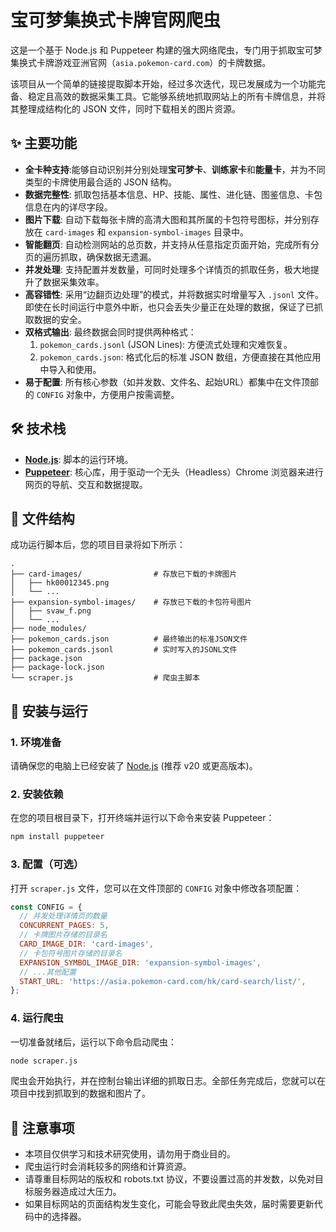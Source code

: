# 宝可梦集换式卡牌官网爬虫

这是一个基于 Node.js 和 Puppeteer 构建的强大网络爬虫，专门用于抓取宝可梦集换式卡牌游戏亚洲官网（`asia.pokemon-card.com`）的卡牌数据。

该项目从一个简单的链接提取脚本开始，经过多次迭代，现已发展成为一个功能完备、稳定且高效的数据采集工具。它能够系统地抓取网站上的所有卡牌信息，并将其整理成结构化的 JSON 文件，同时下载相关的图片资源。

## ✨ 主要功能

  - **全卡种支持**:能够自动识别并分别处理**宝可梦卡**、**训练家卡**和**能量卡**，并为不同类型的卡牌使用最合适的 JSON 结构。
  - **数据完整性**: 抓取包括基本信息、HP、技能、属性、进化链、图鉴信息、卡包信息在内的详尽字段。
  - **图片下载**: 自动下载每张卡牌的高清大图和其所属的卡包符号图标，并分别存放在 `card-images` 和 `expansion-symbol-images` 目录中。
  - **智能翻页**: 自动检测网站的总页数，并支持从任意指定页面开始，完成所有分页的遍历抓取，确保数据无遗漏。
  - **并发处理**: 支持配置并发数量，可同时处理多个详情页的抓取任务，极大地提升了数据采集效率。
  - **高容错性**: 采用“边翻页边处理”的模式，并将数据实时增量写入 `.jsonl` 文件。即使在长时间运行中意外中断，也只会丢失少量正在处理的数据，保证了已抓取数据的安全。
  - **双格式输出**: 最终数据会同时提供两种格式：
    1.  `pokemon_cards.jsonl` (JSON Lines): 方便流式处理和灾难恢复。
    2.  `pokemon_cards.json`: 格式化后的标准 JSON 数组，方便直接在其他应用中导入和使用。
  - **易于配置**: 所有核心参数（如并发数、文件名、起始URL）都集中在文件顶部的 `CONFIG` 对象中，方便用户按需调整。

## 🛠️ 技术栈

  - **[Node.js](https://nodejs.org/)**: 脚本的运行环境。
  - **[Puppeteer](https://pptr.dev/)**: 核心库，用于驱动一个无头（Headless）Chrome 浏览器来进行网页的导航、交互和数据提取。

## 📁 文件结构

成功运行脚本后，您的项目目录将如下所示：

```
.
├── card-images/                # 存放已下载的卡牌图片
│   ├── hk00012345.png
│   └── ...
├── expansion-symbol-images/    # 存放已下载的卡包符号图片
│   ├── svaw_f.png
│   └── ...
├── node_modules/
├── pokemon_cards.json          # 最终输出的标准JSON文件
├── pokemon_cards.jsonl         # 实时写入的JSONL文件
├── package.json
├── package-lock.json
└── scraper.js                  # 爬虫主脚本
```

## 🚀 安装与运行

### 1\. 环境准备

请确保您的电脑上已经安装了 [Node.js](https://nodejs.org/) (推荐 v20 或更高版本)。

### 2\. 安装依赖

在您的项目根目录下，打开终端并运行以下命令来安装 Puppeteer：

```bash
npm install puppeteer
```

### 3\. 配置（可选）

打开 `scraper.js` 文件，您可以在文件顶部的 `CONFIG` 对象中修改各项配置：

```javascript
const CONFIG = {
  // 并发处理详情页的数量
  CONCURRENT_PAGES: 5, 
  // 卡牌图片存储的目录名
  CARD_IMAGE_DIR: 'card-images',
  // 卡包符号图片存储的目录名
  EXPANSION_SYMBOL_IMAGE_DIR: 'expansion-symbol-images',
  // ...其他配置
  START_URL: 'https://asia.pokemon-card.com/hk/card-search/list/',
};
```

### 4\. 运行爬虫

一切准备就绪后，运行以下命令启动爬虫：

```bash
node scraper.js
```

爬虫会开始执行，并在控制台输出详细的抓取日志。全部任务完成后，您就可以在项目中找到抓取到的数据和图片了。

## 📝 注意事项

  - 本项目仅供学习和技术研究使用，请勿用于商业目的。
  - 爬虫运行时会消耗较多的网络和计算资源。
  - 请尊重目标网站的版权和 robots.txt 协议，不要设置过高的并发数，以免对目标服务器造成过大压力。
  - 如果目标网站的页面结构发生变化，可能会导致此爬虫失效，届时需要更新代码中的选择器。